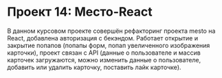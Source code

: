 # Проект 14: Место-React

В данном курсовом проекте совершён рефакторинг проекта mesto на React, добавлена авторизация с бекэндом. Работает открытие и закрытие попапов (попапы форм, попап увеличенного изображения карточки), проект  связан с API (данные о пользователе и массив карточек загружаются, можно изменить данные о пользователе, добавить или удалить карточку, поставить лайк карточке).
